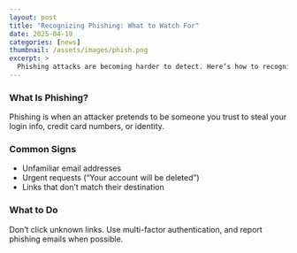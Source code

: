 ```yaml
---
layout: post
title: "Recognizing Phishing: What to Watch For"
date: 2025-04-19
categories: [news]
thumbnail: /assets/images/phish.png
excerpt: >
  Phishing attacks are becoming harder to detect. Here’s how to recognize them and protect your credentials from falling into the wrong hands.
---
```


### What Is Phishing?

Phishing is when an attacker pretends to be someone you trust to steal your login info, credit card numbers, or identity.

### Common Signs

- Unfamiliar email addresses
- Urgent requests (“Your account will be deleted”)
- Links that don’t match their destination

### What to Do

Don’t click unknown links. Use multi-factor authentication, and report phishing emails when possible.

